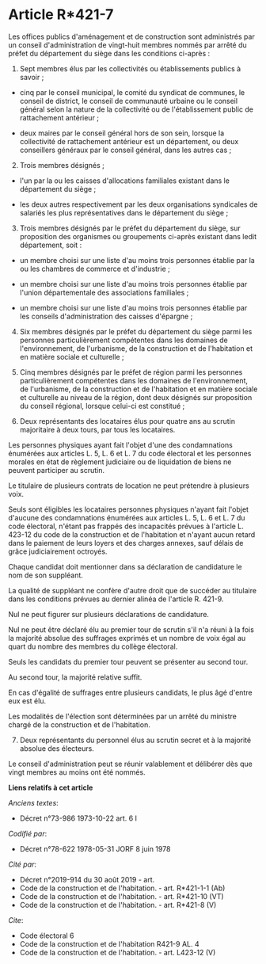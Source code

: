 # Article R*421-7

Les offices publics d'aménagement et de construction sont administrés par un conseil d'administration de vingt-huit membres
nommés par arrêté du préfet du département du siège dans les conditions ci-après :

1. Sept membres élus par les collectivités ou établissements publics à savoir ;

- cinq par le conseil municipal, le comité du syndicat de communes, le conseil de district, le conseil de communauté urbaine
ou le conseil général selon la nature de la collectivité ou de l'établissement public de rattachement antérieur ;

- deux maires par le conseil général hors de son sein, lorsque la collectivité de rattachement antérieur est un département,
ou deux conseillers généraux par le conseil général, dans les autres cas ;

2. Trois membres désignés ;

- l'un par la ou les caisses d'allocations familiales existant dans le département du siège ;

- les deux autres respectivement par les deux organisations syndicales de salariés les plus représentatives dans le
département du siège ;

3. Trois membres désignés par le préfet du département du siège, sur proposition des organismes ou groupements ci-après
existant dans ledit département, soit :

- un membre choisi sur une liste d'au moins trois personnes établie par la ou les chambres de commerce et d'industrie ;

- un membre choisi sur une liste d'au moins trois personnes établie par l'union départementale des associations familiales ;

- un membre choisi sur une liste d'au moins trois personnes établie par les conseils d'administration des caisses d'épargne ;

4. Six membres désignés par le préfet du département du siège parmi les personnes particulièrement compétentes dans les
domaines de l'environnement, de l'urbanisme, de la construction et de l'habitation et en matière sociale et culturelle ;

5. Cinq membres désignés par le préfet de région parmi les personnes particulièrement compétentes dans les domaines de
l'environnement, de l'urbanisme, de la construction et de l'habitation et en matière sociale et culturelle au niveau de la
région, dont deux désignés sur proposition du conseil régional, lorsque celui-ci est constitué ;

6. Deux représentants des locataires élus pour quatre ans au scrutin majoritaire à deux tours, par tous les locataires.

Les personnes physiques ayant fait l'objet d'une des condamnations énumérées aux articles L. 5, L. 6 et L. 7 du code
électoral et les personnes morales en état de règlement judiciaire ou de liquidation de biens ne peuvent participer au
scrutin.

Le titulaire de plusieurs contrats de location ne peut prétendre à plusieurs voix.

Seuls sont éligibles les locataires personnes physiques n'ayant fait l'objet d'aucune des condamnations énumérées aux
articles L. 5, L. 6 et L. 7 du code électoral, n'étant pas frappés des incapacités prévues à l'article L. 423-12 du code de
la construction et de l'habitation et n'ayant aucun retard dans le paiement de leurs loyers et des charges annexes, sauf
délais de grâce judiciairement octroyés.

Chaque candidat doit mentionner dans sa déclaration de candidature le nom de son suppléant.

La qualité de suppléant ne confère d'autre droit que de succéder au titulaire dans les conditions prévues au dernier alinéa
de l'article R. 421-9.

Nul ne peut figurer sur plusieurs déclarations de candidature.

Nul ne peut être déclaré élu au premier tour de scrutin s'il n'a réuni à la fois la majorité absolue des suffrages exprimés
et un nombre de voix égal au quart du nombre des membres du collège électoral.

Seuls les candidats du premier tour peuvent se présenter au second tour.

Au second tour, la majorité relative suffit.

En cas d'égalité de suffrages entre plusieurs candidats, le plus âgé d'entre eux est élu.

Les modalités de l'élection sont déterminées par un arrêté du ministre chargé de la construction et de l'habitation.

7. Deux représentants du personnel élus au scrutin secret et à la majorité absolue des électeurs.

Le conseil d'administration peut se réunir valablement et délibérer dès que vingt membres au moins ont été nommés.

**Liens relatifs à cet article**

_Anciens textes_:

  - Décret n°73-986 1973-10-22 art. 6 I

_Codifié par_:

  - Décret n°78-622 1978-05-31 JORF 8 juin 1978

_Cité par_:

  - Décret n°2019-914 du 30 août 2019 - art.
  - Code de la construction et de l'habitation. - art. R*421-1-1 (Ab)
  - Code de la construction et de l'habitation. - art. R*421-10 (VT)
  - Code de la construction et de l'habitation. - art. R*421-8 (V)

_Cite_:

  - Code électoral 6
  - Code de la construction et de l'habitation R421-9 AL. 4
  - Code de la construction et de l'habitation. - art. L423-12 (V)
